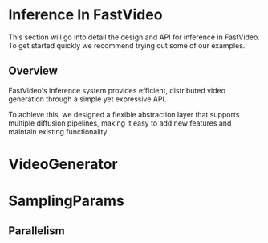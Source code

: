 # Inference In FastVideo

This section will go into detail the design and API for inference in FastVideo. To get started quickly we recommend trying out some of our examples.

## Overview

FastVideo's inference system provides efficient, distributed video generation through a simple yet expressive API.

To achieve this, we designed a flexible abstraction layer that supports multiple diffusion pipelines, making it easy to add new features and maintain existing functionality.

# VideoGenerator

# SamplingParams

## Parallelism

